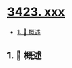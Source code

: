 # [3423. xxx](https://github.com/Tdahuyou/TNotes.leetcode/tree/main/notes/3423.%20xxx)

<!-- region:toc -->

- [1. 📝 概述](#1--概述)

<!-- endregion:toc -->

## 1. 📝 概述
